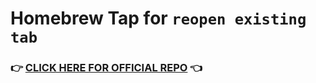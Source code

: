 # Homebrew Tap for `reopen existing tab`

### 👉 [CLICK HERE FOR OFFICIAL REPO](https://github.com/lennarto/reopen-existing-tab) 👈